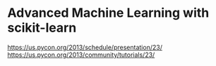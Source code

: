 Advanced Machine Learning with scikit-learn
===========================================

https://us.pycon.org/2013/schedule/presentation/23/
https://us.pycon.org/2013/community/tutorials/23/

